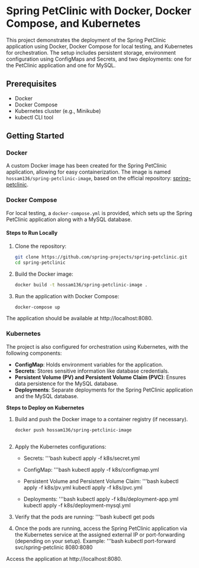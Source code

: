# Spring PetClinic with Docker, Docker Compose, and Kubernetes

This project demonstrates the deployment of the Spring PetClinic application using Docker, Docker Compose for local testing, and Kubernetes for orchestration. The setup includes persistent storage, environment configuration using ConfigMaps and Secrets, and two deployments: one for the PetClinic application and one for MySQL.

## Prerequisites

- Docker
- Docker Compose
- Kubernetes cluster (e.g., Minikube)
- kubectl CLI tool

## Getting Started

### Docker

A custom Docker image has been created for the Spring PetClinic application, allowing for easy containerization. The image is named `hossam136/spring-petclinic-image`, based on the official repository: [spring-petclinic](https://github.com/spring-projects/spring-petclinic.git).

### Docker Compose

For local testing, a `docker-compose.yml` is provided, which sets up the Spring PetClinic application along with a MySQL database.

#### Steps to Run Locally

1. Clone the repository:

   ```bash
   git clone https://github.com/spring-projects/spring-petclinic.git
   cd spring-petclinic

2. Build the Docker image:
   
   ```bash
   docker build -t hossam136/spring-petclinic-image .
   
3. Run the application with Docker Compose:

   ```bash
   docker-compose up

The application should be available at http://localhost:8080.

### Kubernetes

The project is also configured for orchestration using Kubernetes, with the following components:

- **ConfigMap**: Holds environment variables for the application.
- **Secrets**: Stores sensitive information like database credentials.
- **Persistent Volume (PV) and Persistent Volume Claim (PVC)**: Ensures data persistence for the MySQL database.
- **Deployments**: Separate deployments for the Spring PetClinic application and the MySQL database.

**Steps to Deploy on Kubernetes**

1. Build and push the Docker image to a container registry (if necessary).
   ```bash
   docker push hossam136/spring-petclinic-image
 
 2. Apply the Kubernetes configurations:

    - Secrets:
    '''bash
    kubectl apply -f k8s/secret.yml

    - ConfigMap:
    '''bash
    kubectl apply -f k8s/configmap.yml
    
    - Persistent Volume and Persistent Volume Claim:
    '''bash
    kubectl apply -f k8s/pv.yml
    kubectl apply -f k8s/pvc.yml

    - Deployments:
    '''bash
    kubectl apply -f k8s/deployment-app.yml
    kubectl apply -f k8s/deployment-mysql.yml

3. Verify that the pods are running:
   '''bash
   kubectl get pods

4. Once the pods are running, access the Spring PetClinic application via the Kubernetes service at the assigned external IP or port-forwarding (depending on your setup).
   Example:
   '''bash
   kubectl port-forward svc/spring-petclinic 8080:8080

Access the application at http://localhost:8080.
